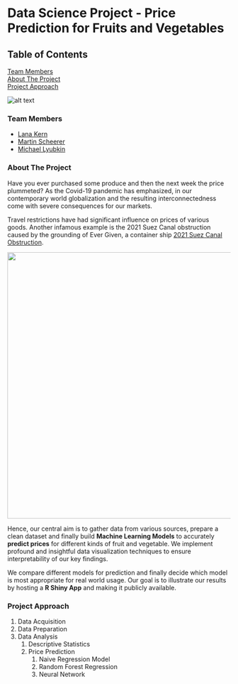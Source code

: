 # Data Science Project - Price Prediction for Fruits and Vegetables

## Table of Contents  
[Team Members](#team-members)  
[About The Project](#about-the-project)  
[Project Approach](#project-approach)  


![alt text](https://images.squarespace-cdn.com/content/v1/54f9ea6be4b0251d5319ad8b/1580983382125-7PJ28XQHWYX1FS0A8X1J/Data+Science.png?format=175w "Data Science") 



### Team Members
  * [Lana Kern](http://github.com)
  * [Martin Scheerer](https://github.com/MScheerer97)
  * [Michael Lyubkin](http://github.com)



### About The Project

Have you ever purchased some produce and then the next week the price plummeted? As the Covid-19 pandemic has emphasized, in our contemporary world globalization and the resulting interconnectedness come with severe consequences for our markets.<br>

Travel restrictions have had significant influence on prices of various goods. Another infamous example is the 2021 Suez Canal obstruction caused by the grounding of Ever Given, a container ship [2021 Suez Canal Obstruction](https://en.wikipedia.org/wiki/2021_Suez_Canal_obstruction).<br>

<img src="https://pbs.twimg.com/media/Ex0AlWcVIAMkY2T?format=jpg&name=medium " width="600">

Hence, our central aim is to gather data from various sources, prepare a clean dataset and finally build **Machine Learning Models** to accurately **predict prices** for different kinds of fruit and vegetable. We implement profound and insightful data visualization techniques to ensure interpretability of our key findings.<br>

We compare different models for prediction and finally decide which model is most appropriate for real world usage. Our goal is to illustrate our results by hosting a __R Shiny App__ and making it publicly available.

### Project Approach

1. Data Acquisition
2. Data Preparation
3. Data Analysis
   1. Descriptive Statistics
   2. Price Prediction
      1. Naive Regression Model
      2. Random Forest Regression
      3. Neural Network
  



















